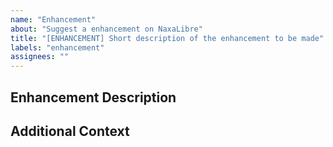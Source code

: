 ```yaml
---
name: "Enhancement"
about: "Suggest a enhancement on NaxaLibre"
title: "[ENHANCEMENT] Short description of the enhancement to be made"
labels: "enhancement"
assignees: ""
---
```


## Enhancement Description
<!-- A clear and concise description of what the new feature would be -->

## Additional Context
<!-- Add any other context, screenshots, or information about the feature request here -->
